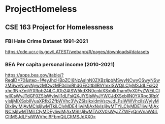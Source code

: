 # ProjectHomeless
## CSE 163 Project for Homelessness
### FBI Hate Crime Dataset 1991-2021
https://cde.ucr.cjis.gov/LATEST/webapp/#/pages/downloads#datasets

### BEA Per capita personal income (2010-2021)
https://apps.bea.gov/itable/?ReqID=70&step=1#eyJhcHBpZCI6NzAsInN0ZXBzIjpbMSwyNCwyOSwyNSwzMSwyNiwyNywzMCwzMF0sImRhdGEiOltbIlRhYmxlSWQiLCIyMSJdLFsiQ2xhc3NpZmljYXRpb24iLCJOb24tSW5kdXN0cnkiXSxbIk1ham9yX0FyZWEiLCIwIl0sWyJTdGF0ZSIsWyIwIl1dLFsiQXJlYSIsWyJYWCJdXSxbIlN0YXRpc3RpYyIsIjMiXSxbIlVuaXRfb2ZfbWVhc3VyZSIsIkxldmVscyJdLFsiWWVhciIsWyIyMDIxIiwiMjAyMCIsIjIwMTkiLCIyMDE4IiwiMjAxNyIsIjIwMTYiLCIyMDE1IiwiMjAxNCIsIjIwMTMiLCIyMDEyIiwiMjAxMSIsIjIwMTAiXV0sWyJZZWFyQmVnaW4iLCItMSJdLFsiWWVhcl9FbmQiLCItMSJdXX0=
